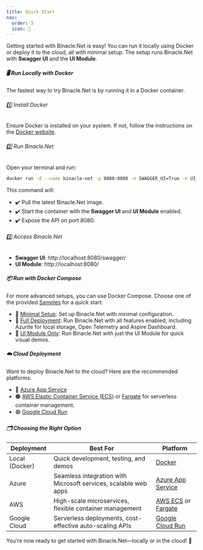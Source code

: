 ```yaml
---
title: Quick Start
nav:
  order: 3
  icon: 🚀
---
```


Getting started with Binacle.Net is easy! You can run it locally using Docker or deploy it to the cloud, all with
minimal setup. The setup runs Binacle.Net with **Swagger UI** and the **UI Module**.

##### 🖥️ Run Locally with Docker

The fastest way to try Binacle.Net is by running it in a Docker container.

###### 1️⃣ Install Docker

Ensure Docker is installed on your system. If not, follow the instructions on
the [Docker website](https://www.docker.com/get-started/).

###### 2️⃣ Run Binacle.Net

Open your terminal and run:

```bash
docker run -d --name binacle-net -p 8080:8080 -e SWAGGER_UI=True -e UI_MODULE=True binacle/binacle-net:latest
```

This command will:

- ✔️ Pull the latest Binacle.Net image.
- ✔️ Start the container with the **Swagger UI** and **UI Module** enabled.
- ✔️ Expose the API on port 8080.

###### 3️⃣ Access Binacle.Net

- **Swagger UI**: http://localhost:8080/swagger/
- **UI Module**: http://localhost:8080/

##### 📦 Run with Docker Compose

For more advanced setups, you can use Docker Compose. Choose one of the
provided [Samples](https://github.com/ChrisMavrommatis/Binacle.Net/tree/main/samples/docker) for a quick start:

- 🔹 [Minimal Setup](https://github.com/ChrisMavrommatis/Binacle.Net/tree/main/samples/docker/minimal-setup): Set up
  Binacle.Net with minimal configuration.
- 🔹 [Full Deployment](https://github.com/ChrisMavrommatis/Binacle.Net/tree/main/samples/docker/full-deployment): Run
  Binacle.Net with all features enabled, including Azurite for local storage, Open Telemetry and Aspire Dashboard.
- 🔹 [UI Module Only](https://github.com/ChrisMavrommatis/Binacle.Net/tree/main/samples/docker/ui-module-only): Run
  Binacle.Net with just the UI Module for quick visual demos.

##### ☁️ Cloud Deployment

Want to deploy Binacle.Net to the cloud? Here are the recommended platforms:

- 🔷 [Azure App Service](https://azure.microsoft.com/en-us/products/app-service/)
- 🟠 [AWS Elastic Container Service (ECS)](https://aws.amazon.com/ecs/) or [Fargate](https://aws.amazon.com/fargate/) for
  serverless container management.
- 🟢 [Google Cloud Run](https://cloud.google.com/run)

##### 🗂️ Choosing the Right Option

| Deployment     | Best For                                                        | Platform                                                                             |
|----------------|-----------------------------------------------------------------|--------------------------------------------------------------------------------------|
| Local (Docker) | Quick development, testing, and demos                           | [Docker](https://www.docker.com/)                                                    |
| Azure          | Seamless integration with Microsoft services, scalable web apps | [Azure App Service](https://azure.microsoft.com/en-us/products/app-service/)         |
| AWS            | High-scale microservices, flexible container management         | [AWS ECS](https://aws.amazon.com/ecs/) or [Fargate](https://aws.amazon.com/fargate/) |
| Google Cloud   | Serverless deployments, cost-effective auto-scaling APIs        | [Google Cloud Run](https://cloud.google.com/run)                                     |

You’re now ready to get started with Binacle.Net—locally or in the cloud! 🚀